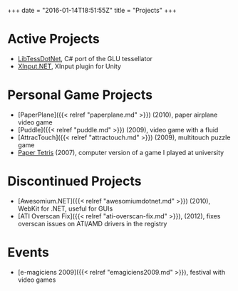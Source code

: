+++
date = "2016-01-14T18:51:55Z"
title = "Projects"
+++

# Active Projects

* [LibTessDotNet](https://github.com/speps/LibTessDotNet), C# port of the GLU tessellator
* [XInput.NET](https://github.com/speps/XInputDotNet), XInput plugin for Unity

# Personal Game Projects

* [PaperPlane]({{< relref "paperplane.md" >}}) (2010), paper airplane video game
* [Puddle]({{< relref "puddle.md" >}}) (2009), video game with a fluid
* [AttracTouch]({{< relref "attractouch.md" >}}) (2009), multitouch puzzle game
* [Paper Tetris](/papertetris) (2007), computer version of a game I played at university

# Discontinued Projects

* [Awesomium.NET]({{< relref "awesomiumdotnet.md" >}}) (2010), WebKit for .NET, useful for GUIs
* [ATI Overscan Fix]({{< relref "ati-overscan-fix.md" >}}), (2012), fixes overscan issues on ATI/AMD drivers in the registry

# Events

* [e-magiciens 2009]({{< relref "emagiciens2009.md" >}}), festival with video games
